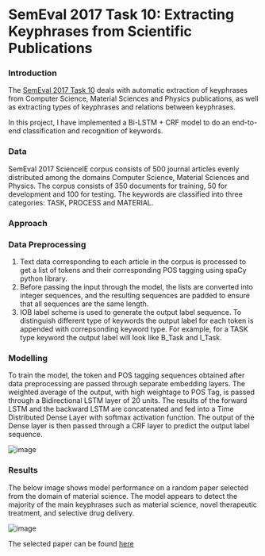 # SemEval 2017 Task 10: Extracting Keyphrases from Scientific Publications


### Introduction ###
The [SemEval 2017 Task 10](https://scienceie.github.io/) deals with automatic extraction of keyphrases from Computer Science, Material Sciences and Physics publications, as well as extracting types of keyphrases and relations between keyphrases. 

In this project, I have implemented a Bi-LSTM + CRF model to do an end-to-end classification and recognition of keywords. 

### Data ###
SemEval 2017 ScienceIE corpus consists of 500 journal articles evenly distributed among the domains Computer Science, Material Sciences and Physics. The corpus consists of 350 documents for training, 50 for development and 100 for testing. The keywords are classified into three categories: TASK, PROCESS and MATERIAL. 

### Approach ###
### Data Preprocessing ####

1. Text data corresponding to each article in the corpus is processed to get a list of tokens and their corresponding POS tagging using spaCy python library.
2. Before passing the input through the model, the lists are converted into integer sequences, and the resulting sequences are padded to ensure that all sequences are the same length.
3. IOB label scheme is used to generate the output label sequence. To distinguish different type of keywords the output label for each token is appended with correpsonding keyword type. For example, for a TASK type keyword the output label will look like B_Task and I_Task.
  

### Modelling ###

To train the model, the token and POS tagging sequences obtained after data preprocessing are passed through separate embedding layers. The weighted average of the output, with high weightage to POS Tag, is passed through a Bidirectional LSTM layer of 20 units. The results of the forward LSTM and the backward LSTM are concatenated and fed into a Time Distributed Dense Layer with softmax activation function. The output of the Dense layer is then passed through a CRF layer to predict the output label sequence.

![image](https://user-images.githubusercontent.com/79797476/178888921-c2a2769d-b11c-4097-a834-b3fd140a834d.png)

### Results ###

The below image shows model performance on a random paper selected from the domain of material science. The model appears to detect the majority of the main keyphrases such as material science, novel therapeutic treatment, and selective drug delivery. 

![image](https://user-images.githubusercontent.com/79797476/178890113-940ff535-3548-4261-8b8e-48210033f760.png)


The selected paper can be found [here](https://pubmed.ncbi.nlm.nih.gov/35284813/)







